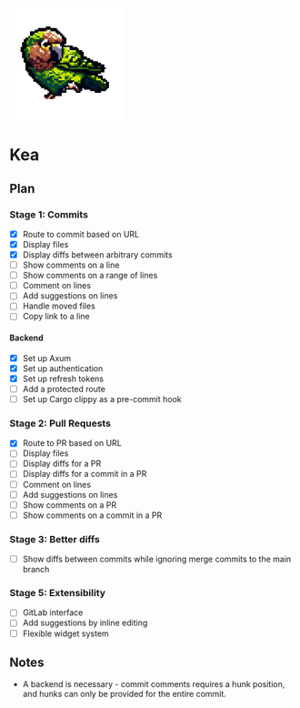 <img src="./public/kea.png" width="200" height="200" alt="Kea logo">

# Kea

## Plan

### Stage 1: Commits

- [x] Route to commit based on URL
- [x] Display files
- [x] Display diffs between arbitrary commits
- [ ] Show comments on a line
- [ ] Show comments on a range of lines
- [ ] Comment on lines
- [ ] Add suggestions on lines
- [ ] Handle moved files
- [ ] Copy link to a line

#### Backend

- [x] Set up Axum
- [x] Set up authentication
- [x] Set up refresh tokens
- [ ] Add a protected route
- [ ] Set up Cargo clippy as a pre-commit hook

### Stage 2: Pull Requests

- [x] Route to PR based on URL
- [ ] Display files
- [ ] Display diffs for a PR
- [ ] Display diffs for a commit in a PR
- [ ] Comment on lines
- [ ] Add suggestions on lines
- [ ] Show comments on a PR
- [ ] Show comments on a commit in a PR

### Stage 3: Better diffs

- [ ] Show diffs between commits while ignoring merge commits to the main branch

### Stage 5: Extensibility

- [ ] GitLab interface
- [ ] Add suggestions by inline editing
- [ ] Flexible widget system

## Notes

- A backend is necessary - commit comments requires a hunk position, and hunks can only be provided for the entire commit.
